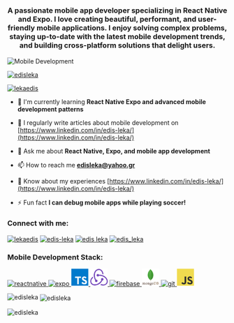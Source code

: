 <h3 align="center">A passionate mobile app developer specializing in React Native and Expo. I love creating beautiful, performant, and user-friendly mobile applications. I enjoy solving complex problems, staying up-to-date with the latest mobile development trends, and building cross-platform solutions that delight users.</h3>

<img align="center" alt="Mobile Development" width="400" src="https://cdn.dribbble.com/users/1162077/screenshots/3848914/programmer.gif" />

<p align="left"> <a href="https://github.com/ryo-ma/github-profile-trophy"><img src="https://github-profile-trophy.vercel.app/?username=edisleka" alt="edisleka" /></a> </p>

<p align="left"> <a href="https://twitter.com/lekaedis" target="blank"><img src="https://img.shields.io/twitter/follow/lekaedis?logo=twitter&style=for-the-badge" alt="lekaedis" /></a> </p>

- 🌱 I'm currently learning **React Native Expo and advanced mobile development patterns**

- 📝 I regularly write articles about mobile development on [https://www.linkedin.com/in/edis-leka/](https://www.linkedin.com/in/edis-leka/)

- 💬 Ask me about **React Native, Expo, and mobile app development**

- 📫 How to reach me **edisleka@yahoo.gr**

- 📄 Know about my experiences [https://www.linkedin.com/in/edis-leka/](https://www.linkedin.com/in/edis-leka/)

- ⚡ Fun fact **I can debug mobile apps while playing soccer!**

<h3 align="left">Connect with me:</h3>
<p align="left">
<a href="https://twitter.com/lekaedis" target="blank"><img align="center" src="https://raw.githubusercontent.com/rahuldkjain/github-profile-readme-generator/master/src/images/icons/Social/twitter.svg" alt="lekaedis" height="30" width="40" /></a>
<a href="https://linkedin.com/in/edis-leka" target="blank"><img align="center" src="https://raw.githubusercontent.com/rahuldkjain/github-profile-readme-generator/master/src/images/icons/Social/linked-in-alt.svg" alt="edis-leka" height="30" width="40" /></a>
<a href="https://fb.com/edis leka" target="blank"><img align="center" src="https://raw.githubusercontent.com/rahuldkjain/github-profile-readme-generator/master/src/images/icons/Social/facebook.svg" alt="edis leka" height="30" width="40" /></a>
<a href="https://instagram.com/edis_leka" target="blank"><img align="center" src="https://raw.githubusercontent.com/rahuldkjain/github-profile-readme-generator/master/src/images/icons/Social/instagram.svg" alt="edis_leka" height="30" width="40" /></a>
</p>

<h3 align="left">Mobile Development Stack:</h3>
<p align="left">
  <a href="https://reactnative.dev/" target="_blank" rel="noreferrer">
    <img src="https://www.secret-source.eu/wp-content/uploads/2017/11/react-native-logo.jpg" alt="reactnative" width="40" height="40"/>
  </a>
  <a href="https://expo.dev/" target="_blank" rel="noreferrer">
    <img src="https://d33wubrfki0l68.cloudfront.net/a31514616d963dbac4d1d91a27fa4153d24f56e1/789e9/static/08c5c12e5827e66576c742cd05aa8d28/bc59e/expo-logo-black.png" alt="expo" width="40" height="40"/>
  </a>
  <a href="https://www.typescriptlang.org/" target="_blank" rel="noreferrer">
    <img src="https://raw.githubusercontent.com/devicons/devicon/master/icons/typescript/typescript-original.svg" alt="typescript" width="40" height="40"/>
  </a>
  <a href="https://redux.js.org" target="_blank" rel="noreferrer">
    <img src="https://raw.githubusercontent.com/devicons/devicon/master/icons/redux/redux-original.svg" alt="redux" width="40" height="40"/>
  </a>
  <a href="https://firebase.google.com/" target="_blank" rel="noreferrer">
    <img src="https://www.vectorlogo.zone/logos/firebase/firebase-icon.svg" alt="firebase" width="40" height="40"/>
  </a>
  <a href="https://www.mongodb.com/" target="_blank" rel="noreferrer">
    <img src="https://raw.githubusercontent.com/devicons/devicon/master/icons/mongodb/mongodb-original-wordmark.svg" alt="mongodb" width="40" height="40"/>
  </a>
  <a href="https://git-scm.com/" target="_blank" rel="noreferrer">
    <img src="https://www.vectorlogo.zone/logos/git-scm/git-scm-icon.svg" alt="git" width="40" height="40"/>
  </a>
  <a href="https://developer.mozilla.org/en-US/docs/Web/JavaScript" target="_blank" rel="noreferrer">
    <img src="https://raw.githubusercontent.com/devicons/devicon/master/icons/javascript/javascript-original.svg" alt="javascript" width="40" height="40"/>
  </a>
</p>

<p><img align="left" src="https://github-readme-stats.vercel.app/api/top-langs?username=edisleka&show_icons=true&locale=en&layout=compact" alt="edisleka" /></p>

<p>&nbsp;<img align="center" src="https://github-readme-stats.vercel.app/api?username=edisleka&show_icons=true&locale=en" alt="edisleka" /></p>

<p><img align="center" src="https://github-readme-streak-stats.herokuapp.com/?user=edisleka&" alt="edisleka" /></p>
